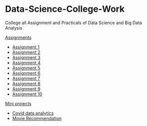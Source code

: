 # Data-Science-College-Work
College all Assignment and Practicals of Data Science and Big Data Analysis


[Assignments]()
  - [Assignment 1](https://github.com/vaibhavpandarkar4040/Data-Science-College-Work/blob/main/Assignment1.ipynb)
  - [Assignment 2](https://github.com/vaibhavpandarkar4040/Data-Science-College-Work/blob/main/Assignment2.ipynb)
  - [Assignment 3](https://github.com/vaibhavpandarkar4040/Data-Science-College-Work/blob/main/Assignment%203.ipynb)
  - [Assignment 4](https://github.com/vaibhavpandarkar4040/Data-Science-College-Work/blob/main/Assignment4.ipynb)
  - [Assignment 5](https://github.com/vaibhavpandarkar4040/Data-Science-College-Work/blob/main/Assignment%205.ipynb)
  - [Assignment 6](https://github.com/vaibhavpandarkar4040/Data-Science-College-Work/blob/main/Assignment%206.ipynb)
  - [Assignment 7](https://github.com/vaibhavpandarkar4040/Data-Science-College-Work/blob/main/Assignment7.ipynb)
  - [Assignment 8](https://github.com/vaibhavpandarkar4040/Data-Science-College-Work/blob/main/Assignment8.ipynb)
  - [Assignment 9](https://github.com/vaibhavpandarkar4040/Data-Science-College-Work/blob/main/Assignment9.ipynb)
  - [Assignment 10](https://github.com/vaibhavpandarkar4040/Data-Science-College-Work/blob/main/Assignment%2010.ipynb)



[Mini projects]()
  - [Covid data analytics](https://github.com/vaibhavpandarkar4040/Data-Science-College-Work/blob/main/Covid-Vaccine.ipynb)
  - [Movie Recommendation](https://github.com/vaibhavpandarkar4040/Data-Science-College-Work/blob/main/MovieRecommendation.ipynb)
